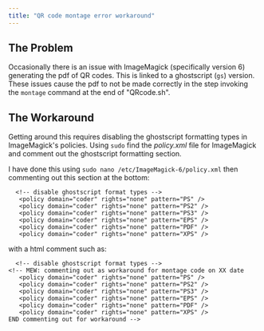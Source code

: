 ```yaml
---
title: "QR code montage error workaround"
---
```


## The Problem
Occasionally there is an issue with ImageMagick (specifically version 6) generating the pdf of QR codes. This is linked to a ghostscript (`gs`) version. These issues cause the pdf to not be made correctly in the step invoking the `montage` command at the end of "QRcode.sh".

## The Workaround
Getting around this requires disabling the ghostscript formatting types in ImageMagick's policies. Using `sudo` find the _policy.xml_ file for ImageMagick and comment out the ghostscript formatting section.

I have done this using `sudo nano /etc/ImageMagick-6/policy.xml` then commenting out this section at the bottom:

```
  <!-- disable ghostscript format types -->
   <policy domain="coder" rights="none" pattern="PS" />
   <policy domain="coder" rights="none" pattern="PS2" />
   <policy domain="coder" rights="none" pattern="PS3" />
   <policy domain="coder" rights="none" pattern="EPS" />
   <policy domain="coder" rights="none" pattern="PDF" />
   <policy domain="coder" rights="none" pattern="XPS" />
```

with a html comment such as:

```
  <!-- disable ghostscript format types -->
<!-- MEW: commenting out as workaround for montage code on XX date
   <policy domain="coder" rights="none" pattern="PS" />
   <policy domain="coder" rights="none" pattern="PS2" />
   <policy domain="coder" rights="none" pattern="PS3" />
   <policy domain="coder" rights="none" pattern="EPS" />
   <policy domain="coder" rights="none" pattern="PDF" />
   <policy domain="coder" rights="none" pattern="XPS" />
END commenting out for workaround -->
```

